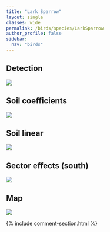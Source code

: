 ```yaml
---
title: "Lark Sparrow"
layout: single
classes: wide
permalink: /birds/species/LarkSparrow
author_profile: false
sidebar:
  nav: "birds"
---
```


<h2>Detection</h2>

<a href="https://beallen.github.io/DevelopmentWebsite/assets/images/birds/LarkSparrow/det.jpg">
<img src="https://beallen.github.io/DevelopmentWebsite/assets/images/birds/LarkSparrow/det.jpg">
</a>

<h2>Soil coefficients</h2>

<a href="https://beallen.github.io/DevelopmentWebsite/assets/images/birds/LarkSparrow/soilhf.jpg">
<img src="https://beallen.github.io/DevelopmentWebsite/assets/images/birds/LarkSparrow/soilhf.jpg">
</a>

<h2>Soil linear</h2>

<a href="https://beallen.github.io/DevelopmentWebsite/assets/images/birds/LarkSparrow/lin-south.jpg">
<img src="https://beallen.github.io/DevelopmentWebsite/assets/images/birds/LarkSparrow/lin-south.jpg">
</a>

<h2>Sector effects (south)</h2>

<a href="https://beallen.github.io/DevelopmentWebsite/assets/images/birds/LarkSparrow/sector-south.jpg">
<img src="https://beallen.github.io/DevelopmentWebsite/assets/images/birds/LarkSparrow/sector-south.jpg">
</a>

<h2>Map</h2>

<a href="https://beallen.github.io/DevelopmentWebsite/assets/images/birds/LarkSparrow/map.jpg">
<img src="https://beallen.github.io/DevelopmentWebsite/assets/images/birds/LarkSparrow/map.jpg">
</a>

{% include comment-section.html %}
